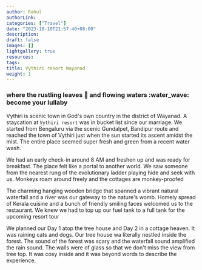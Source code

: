 ```yaml
---
author: Rahul
authorLink: 
categories: ["Travel"]
date: "2023-10-10T21:57:40+08:00"
description: 
draft: false
images: []
lightgallery: true
resources:
tags:
title: Vythiri resort Wayanad
weight: 1
---
```


### where the rustling leaves :leaves: and flowing waters :water_wave: become your lullaby 

Vythiri is scenic town in God's own country in the district of Wayanad. A staycation at `Vythiri resort` was in bucket list since our marriage. We started from Bengaluru via the scenic Gundalpet, Bandipur route and reached the town of Vythiri just when the sun started its ascent amidst the mist. The entire place seemed super fresh and green from a recent water wash.

We had an early check-in around 8 AM and freshen up and was ready for breakfast. The place felt like a portal to another world. We saw someone from the nearest rung of the evolutionary ladder playing hide and seek with us. Monkeys roam around freely and the cottages are monkey-proofed

The charming hanging wooden bridge that spanned a vibrant natural waterfall and a river was our gateway to the nature's womb. Homely spread of Kerala cuisine and a bunch of friendly smiling faces welcomed us to the restaurant. We knew we had to top up our fuel tank to a full tank for the upcoming resort tour

We planned our Day 1 atop the tree house and Day 2 in a cottage heaven. It was raining cats and dogs. Our tree house wa literally nestled inside the forest. The sound of the forest was scary and the waterfall sound amplified the rain sound. The walls were of glass so that we don't miss the view from tree top. It was cosy inside and it was beyond words to describe the experience. 



